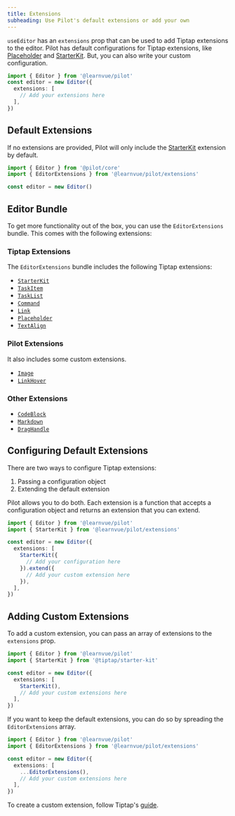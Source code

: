 ```yaml
---
title: Extensions
subheading: Use Pilot's default extensions or add your own
---
```


`useEditor` has an `extensions` prop that can be used to add Tiptap extensions to the editor. Pilot has default configurations for Tiptap extensions, like [Placeholder](/docs/features/placeholder) and [StarterKit](/docs/features/starter-kit). But, you can also write your custom configuration.


```ts
import { Editor } from '@learnvue/pilot'
const editor = new Editor({
  extensions: [
    // Add your extensions here
  ],
})
```

## Default Extensions

If no extensions are provided, Pilot will only include the [StarterKit](/docs/features/starter-kit) extension by default.

```ts
import { Editor } from '@pilot/core'
import { EditorExtensions } from '@learnvue/pilot/extensions'

const editor = new Editor()
```

## Editor Bundle

To get more functionality out of the box, you can use the `EditorExtensions` bundle. This comes with the following extensions:

### Tiptap Extensions

The `EditorExtensions` bundle includes the following Tiptap extensions:

- [`StarterKit`](/docs/features/starter-kit)
- [`TaskItem`](/docs/features/taskitem)
- [`TaskList`](/docs/features/tasklist)
- [`Command`](/docs/features/command)
- [`Link`](/docs/features/link)
- [`Placeholder`](/docs/features/placeholder)
- [`TextAlign`](/docs/features/textalign)

### Pilot Extensions

It also includes some custom extensions.

- [`Image`](/docs/features/image)
- [`LinkHover`](/docs/features/linkhover)

### Other Extensions

- [`CodeBlock`](/docs/features/codeblock)
- [`Markdown`](/docs/features/markdown)
- [`DragHandle`](/docs/features/draghandle)

## Configuring Default Extensions

There are two ways to configure Tiptap extensions:

1. Passing a configuration object
2. Extending the default extension

Pilot allows you to do both. Each extension is a function that accepts a configuration object and returns an extension that you can extend.

```ts
import { Editor } from '@learnvue/pilot'
import { StarterKit } from '@learnvue/pilot/extensions'

const editor = new Editor({
  extensions: [
    StarterKit({
      // Add your configuration here
    }).extend({
      // Add your custom extension here
    }),
  ],
})
```

## Adding Custom Extensions

To add a custom extension, you can pass an array of extensions to the `extensions` prop.

```ts
import { Editor } from '@learnvue/pilot'
import { StarterKit } from '@tiptap/starter-kit'

const editor = new Editor({
  extensions: [
    StarterKit(),
    // Add your custom extensions here
  ],
})
```

If you want to keep the default extensions, you can do so by spreading the `EditorExtensions` array.

```ts
import { Editor } from '@learnvue/pilot'
import { EditorExtensions } from '@learnvue/pilot/extensions'

const editor = new Editor({
  extensions: [
    ...EditorExtensions(),
    // Add your custom extensions here
  ],
})
```

To create a custom extension, follow Tiptap's [guide](https://tiptap.dev/docs/editor/extensions/custom-extensions#settings).
